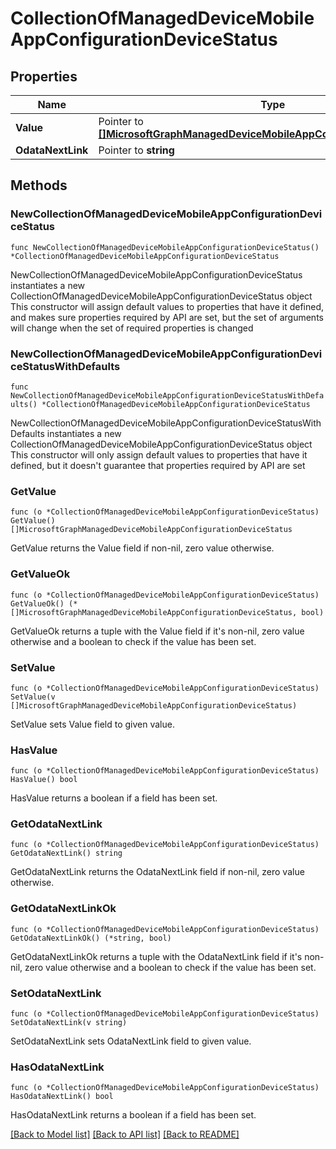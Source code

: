 # CollectionOfManagedDeviceMobileAppConfigurationDeviceStatus

## Properties

Name | Type | Description | Notes
------------ | ------------- | ------------- | -------------
**Value** | Pointer to [**[]MicrosoftGraphManagedDeviceMobileAppConfigurationDeviceStatus**](MicrosoftGraphManagedDeviceMobileAppConfigurationDeviceStatus.md) |  | [optional] 
**OdataNextLink** | Pointer to **string** |  | [optional] 

## Methods

### NewCollectionOfManagedDeviceMobileAppConfigurationDeviceStatus

`func NewCollectionOfManagedDeviceMobileAppConfigurationDeviceStatus() *CollectionOfManagedDeviceMobileAppConfigurationDeviceStatus`

NewCollectionOfManagedDeviceMobileAppConfigurationDeviceStatus instantiates a new CollectionOfManagedDeviceMobileAppConfigurationDeviceStatus object
This constructor will assign default values to properties that have it defined,
and makes sure properties required by API are set, but the set of arguments
will change when the set of required properties is changed

### NewCollectionOfManagedDeviceMobileAppConfigurationDeviceStatusWithDefaults

`func NewCollectionOfManagedDeviceMobileAppConfigurationDeviceStatusWithDefaults() *CollectionOfManagedDeviceMobileAppConfigurationDeviceStatus`

NewCollectionOfManagedDeviceMobileAppConfigurationDeviceStatusWithDefaults instantiates a new CollectionOfManagedDeviceMobileAppConfigurationDeviceStatus object
This constructor will only assign default values to properties that have it defined,
but it doesn't guarantee that properties required by API are set

### GetValue

`func (o *CollectionOfManagedDeviceMobileAppConfigurationDeviceStatus) GetValue() []MicrosoftGraphManagedDeviceMobileAppConfigurationDeviceStatus`

GetValue returns the Value field if non-nil, zero value otherwise.

### GetValueOk

`func (o *CollectionOfManagedDeviceMobileAppConfigurationDeviceStatus) GetValueOk() (*[]MicrosoftGraphManagedDeviceMobileAppConfigurationDeviceStatus, bool)`

GetValueOk returns a tuple with the Value field if it's non-nil, zero value otherwise
and a boolean to check if the value has been set.

### SetValue

`func (o *CollectionOfManagedDeviceMobileAppConfigurationDeviceStatus) SetValue(v []MicrosoftGraphManagedDeviceMobileAppConfigurationDeviceStatus)`

SetValue sets Value field to given value.

### HasValue

`func (o *CollectionOfManagedDeviceMobileAppConfigurationDeviceStatus) HasValue() bool`

HasValue returns a boolean if a field has been set.

### GetOdataNextLink

`func (o *CollectionOfManagedDeviceMobileAppConfigurationDeviceStatus) GetOdataNextLink() string`

GetOdataNextLink returns the OdataNextLink field if non-nil, zero value otherwise.

### GetOdataNextLinkOk

`func (o *CollectionOfManagedDeviceMobileAppConfigurationDeviceStatus) GetOdataNextLinkOk() (*string, bool)`

GetOdataNextLinkOk returns a tuple with the OdataNextLink field if it's non-nil, zero value otherwise
and a boolean to check if the value has been set.

### SetOdataNextLink

`func (o *CollectionOfManagedDeviceMobileAppConfigurationDeviceStatus) SetOdataNextLink(v string)`

SetOdataNextLink sets OdataNextLink field to given value.

### HasOdataNextLink

`func (o *CollectionOfManagedDeviceMobileAppConfigurationDeviceStatus) HasOdataNextLink() bool`

HasOdataNextLink returns a boolean if a field has been set.


[[Back to Model list]](../README.md#documentation-for-models) [[Back to API list]](../README.md#documentation-for-api-endpoints) [[Back to README]](../README.md)


